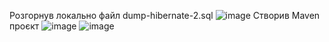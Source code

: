 Розгорнув локально файл dump-hibernate-2.sql
![image](https://github.com/DenisZarnitsyn/Project_Hibernate_2/assets/140094236/ee794f2e-5dd5-4c90-bf96-4275527e81a5)
Створив Maven проєкт
![image](https://github.com/DenisZarnitsyn/Project_Hibernate_2/assets/140094236/5025c53a-77c9-4bc3-9951-b0e933f8d707)
![image](https://github.com/DenisZarnitsyn/Project_Hibernate_2/assets/140094236/38027d75-7d87-42ca-9cf7-51834cfd0ff5)

